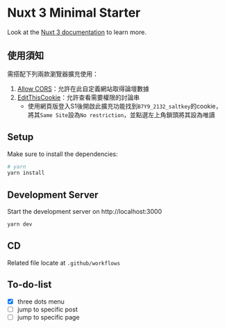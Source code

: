 # Nuxt 3 Minimal Starter

Look at the [Nuxt 3 documentation](https://nuxt.com/docs/getting-started/introduction) to learn more.

## 使用須知
需搭配下列兩款瀏覽器擴充使用：
1. [Allow CORS](https://chrome.google.com/webstore/detail/allow-cors-access-control/lhobafahddgcelffkeicbaginigeejlf?hl=en)：允許在此自定義網站取得論壇數據
2. [EditThisCookie](https://chrome.google.com/webstore/detail/editthiscookie/fngmhnnpilhplaeedifhccceomclgfbg?hl=en)：允許查看需要權限的討論串
    * 使用網頁版登入S1後開啟此擴充功能找到`B7Y9_2132_saltkey`的cookie，將其`Same Site`設為`No restriction`，並點選左上角鎖頭將其設為唯讀
## Setup
Make sure to install the dependencies:

```bash
# yarn
yarn install
```

## Development Server

Start the development server on http://localhost:3000

```bash
yarn dev
```
## CD
Related file locate at `.github/workflows`

## To-do-list
- [x] three dots menu
- [ ] jump to specific post
- [ ] jump to specific page